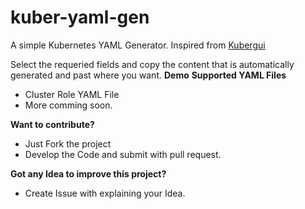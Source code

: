 # kuber-yaml-gen
A simple Kubernetes YAML Generator. Inspired from [Kubergui](https://github.com/BrandonPotter/kubergui) 

Select the requeried fields and copy the content that is automatically generated and past where you want.
**Demo**
**Supported YAML Files**

 - Cluster Role YAML File
 - More comming soon.
 
 **Want to contribute?** 
 - Just Fork the project
 - Develop the Code and submit with pull request.

**Got any Idea to improve this project?**

 - Create Issue with explaining your Idea.

